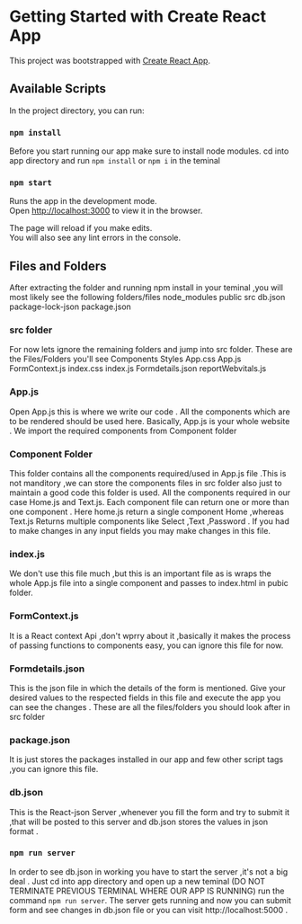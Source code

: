 # Getting Started with Create React App

This project was bootstrapped with [Create React App](https://github.com/facebook/create-react-app).

## Available Scripts

In the project directory, you can run:

### `npm install`

Before you start running our app make sure to install node modules. cd into app directory and run `npm install` or `npm i` in the teminal

### `npm start`

Runs the app in the development mode.\
Open [http://localhost:3000](http://localhost:3000) to view it in the browser.

The page will reload if you make edits.\
You will also see any lint errors in the console.

## Files and Folders

After extracting the folder and running npm install in your teminal ,you will most likely see the following folders/files
node_modules
public
src
db.json
package-lock-json
package.json

### src folder

For now lets ignore the remaining folders and jump into src folder.
These are the Files/Folders you'll see
Components
Styles
App.css
App.js
FormContext.js
index.css
index.js
Formdetails.json
reportWebvitals.js

### App.js

Open App.js this is where we write our code . All the components which are to be rendered should be used here. Basically, App.js is your whole website .
We import the required components from Component folder

### Component Folder

This folder contains all the components required/used in App.js file .This is not manditory ,we can store the components files in src folder also just to maintain a good code this folder is used.
All the components required in our case Home.js and Text.js. Each component file can return one or more than one component . Here home.js return a single component Home ,whereas Text.js Returns multiple components like Select ,Text ,Password .
If you had to make changes in any input fields you may make changes in this file.

### index.js

We don't use this file much ,but this is an important file as is wraps the whole App.js file into a single component and passes to index.html in pubic folder.

### FormContext.js

It is a React context Api ,don't wprry about it ,basically it makes the process of passing functions to components easy, you can ignore this file for now.

### Formdetails.json

This is the json file in which the details of the form is mentioned. Give your desired values to the respected fields in this file and execute the app you can see the changes .
These are all the files/folders you should look after in src folder

### package.json

It is just stores the packages installed in our app and few other script tags ,you can ignore this file.

### db.json

This is the React-json Server ,whenever you fill the form and try to submit it ,that will be posted to this server and db.json stores the values in json format .

### `npm run server`

In order to see db.json in working you have to start the server ,it's not a big deal .
Just cd into app directory and open up a new teminal (DO NOT TERMINATE PREVIOUS TERMINAL WHERE OUR APP IS RUNNING) run the command `npm run server`. The server gets running and now you can submit form and see changes in db.json file or you can visit http://localhost:5000 .
